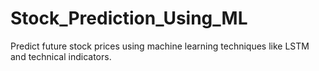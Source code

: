 # Stock_Prediction_Using_ML
Predict future stock prices using machine learning techniques like LSTM and technical indicators.
